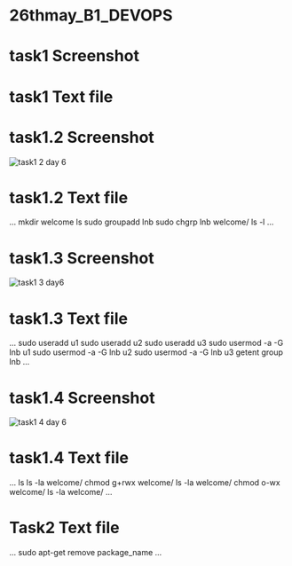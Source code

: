 # 26thmay_B1_DEVOPS



# task1 Screenshot




# task1 Text file



# task1.2 Screenshot
![task1 2 day 6](https://user-images.githubusercontent.com/85029049/120836059-c5ce8b00-c582-11eb-9ff2-0ba21066470f.png)


# task1.2 Text file

...
mkdir welcome
ls
sudo groupadd lnb
sudo chgrp lnb welcome/
ls -l
...

# task1.3 Screenshot

![task1 3 day6 ](https://user-images.githubusercontent.com/85029049/120836292-0a5a2680-c583-11eb-88dc-3c5849aa60a0.png)


# task1.3 Text file

...
sudo useradd u1
sudo useradd u2
sudo useradd u3
sudo usermod -a -G lnb u1
sudo usermod -a -G lnb u2
sudo usermod -a -G lnb u3
getent group lnb 
...

# task1.4 Screenshot
![task1 4 day 6](https://user-images.githubusercontent.com/85029049/120836459-39709800-c583-11eb-877c-8db88290be0f.png)


# task1.4 Text file

...
ls
ls -la welcome/
chmod g+rwx welcome/
ls -la welcome/
chmod o-wx welcome/
ls -la welcome/
...

# Task2 Text file
...
sudo apt-get remove package_name
...



